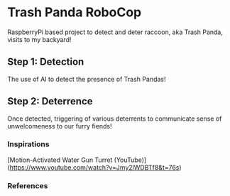 # Trash Panda RoboCop
RaspberryPi based project to detect and deter raccoon, aka Trash Panda, visits to my backyard!

## Step 1: Detection
The use of AI to detect the presence of Trash Pandas!

## Step 2: Deterrence
Once detected, triggering of various deterrents to communicate sense of unwelcomeness to our furry fiends!

### Inspirations
[Motion-Activated Water Gun Turret (YouTube)] (https://www.youtube.com/watch?v=Jmy2lWDBTf8&t=76s)

### References
